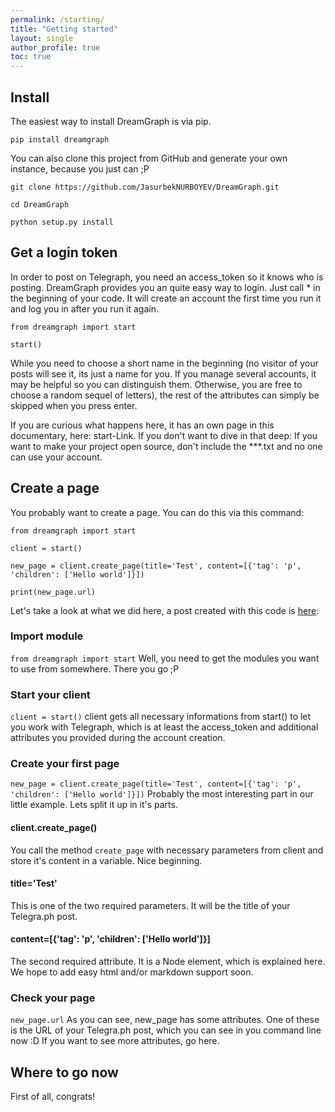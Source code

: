 ```yaml
---
permalink: /starting/
title: "Getting started"
layout: single
author_profile: true
toc: true
---
```

## Install

The easiest way to install DreamGraph is via pip.

`pip install dreamgraph`

You can also clone this project from GitHub and generate your own instance, because you just can ;P
```
git clone https://github.com/JasurbekNURBOYEV/DreamGraph.git

cd DreamGraph

python setup.py install
```

## Get a login token

In order to post on Telegraph, you need an access_token so it knows who is posting. DreamGraph provides you an quite easy way to login. Just call * in the beginning of your code. It will create an account the first time you run it and log you in after you run it again.

```
from dreamgraph import start

start()
```

While you need to choose a short name in the beginning (no visitor of your posts will see it, its just a name for you. If you manage several accounts, it may be helpful so you can distinguish them. Otherwise, you are free to choose a random sequel of letters), the rest of the attributes can simply be skipped when you press enter. 

If you are curious what happens here, it has an own page in this documentary, here: start-Link. If you don't want to dive in that deep: If you want to make your project open source, don't include the ***.txt and no one can use your account.

## Create a page

You probably want to create a page. You can do this via this command:

```
from dreamgraph import start

client = start()

new_page = client.create_page(title='Test', content=[{'tag': 'p', 'children': ['Hello world']}])

print(new_page.url)
```

Let's take a look at what we did here, a post created with this code is [here](http://telegra.ph/Test-06-18-27):

### Import module
`from dreamgraph import start`
Well, you need to get the modules you want to use from somewhere. There you go ;P

### Start your client
`client = start()`
client gets all necessary informations from start() to let you work with Telegraph, which is at least the access_token and additional attributes you provided during the account creation.

### Create your first page
`new_page = client.create_page(title='Test', content=[{'tag': 'p', 'children': ['Hello world']}])`
Probably the most interesting part in our little example. Lets split it up in it's parts.

#### client.create_page()

You call the method `create_page` with necessary parameters from client and store it's content in a variable. Nice beginning.

#### title='Test'

This is one of the two required parameters. It will be the title of your Telegra.ph post. 

#### content=[{'tag': 'p', 'children': ['Hello world']}]

The second required attribute. It is a Node element, which is explained here. We hope to add easy html and/or markdown support soon.

### Check your page
`new_page.url`
As you can see, new_page has some attributes. One of these is the URL of your Telegra.ph post, which you can see in you command line now :D If you want to see more attributes, go here.

## Where to go now

First of all, congrats!
